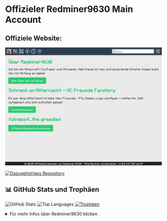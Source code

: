 # Offizieler Redminer9630 Main Account

## Offiziele Website: 

[![redminer9630.ddns.net](https://github.com/Redminer9630/.github/blob/main/profile/website.jpg)](https://redminer9630.ddns.net)

[![Dazugehöriges Repository](https://github-readme-stats.vercel.app/api/pin/?username=Redminer9630&repo=Website)](https://github.com/Redminer9630/Website)

## 📊 GitHub Stats und Trophäen

![GitHub Stats](https://github-readme-stats.vercel.app/api?username=redminer9630de&show_icons=true&theme=radical)
![Top Languages](https://github-readme-stats.vercel.app/api/top-langs/?username=redminer9630de&layout=compact&theme=radical)
[![Trophäen](https://github-profile-trophy.vercel.app/?username=redminer9630de&theme=radical&column=4)](https://github.com/ryo-ma/github-profile-trophy)

<details><summary>Für mehr Infos über Redminer9630 klicken </summary>

# Info über Redminer9630
<br>

## Wer/Was zu uns gehört

### Accounts/User(GitHub)
#### [Redminer9630de](https://github.com/Redminer9630de), Main Account
#### [Redminer9630GitHub](https://github.com/Redminer9630GitHub), Zweit Account
#### [TheAnonym3000](https://github.com/TheAnonym3000), Main Account
<br>

### Organisationen/Teams
#### [Redminer9630](https://github.com/Redminer9630), Organisation
#### Team9630, Main Team
<br>
<br>

## Team
### Redminer9630:
#### Leiter, Programmierer(Web), Streamer(Twitch), Builder(Minecraft), Minecraft Spieler, etc.
<br>

### TheAnonym3000:
#### Programmierer(Java), Streamer(Twitch), (Minecraft)
<br>

### vanilla_cookies:
#### Mod(Youtube, Twitch)
<br>

## Andere Personen(nicht in Team etc.)

### Starcat1711
#### Minecraft Spielerin(KTHS)
<br>

### SternPrawn11448
#### Minecraft Spielerin(KTHS)
<br>

### Firefly_the_phnix
#### Gamer, Streamer(Twitch), Youtuber
<br>

### Mickymaus
#### Guckt Serien
<br>

### ⭐ I'm watching you ⭐
#### Discord Mod
<br>

### [Links zu den Personen](https://redminer9630.ddns.net/linktree)
</details>
